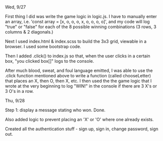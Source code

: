 Wed, 9/27

First thing I did was write the game logic in logic.js.  I have to manually enter an array, i.e. 'const array = [x, o, o, o, x, o, o, o, o]', and my code will log "true" or "false" for each of the 8 possible winning combinations (3 rows, 3 columns & 2 diagonals.)

Next I used index.html & index.scss to build the 3x3 grid, viewable in a browser.  I used some bootstrap code.

Then I added .click() to index.js so that, when the user clicks in a certain box, "you clicked box[]" logs to the console.

After much blood, sweat, and foul language emitted, I was able to use the .click function mentioned above to write a function (called chooseLetter) that places an X, then O, then X, etc.  I then used the the game logic that I wrote at the very beginning to log "WIN!" in the console if there are 3 X's or 3 O's in a row.


Thu, 9/28

Step 1: display a message stating who won.
Done.

Also added logic to prevent placing an 'X' or 'O' where one already exists.

Created all the authentication stuff - sign up, sign in, change password, sign out.
